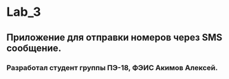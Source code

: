 # Lab_3

## Приложение для отправки номеров через SMS сообщение.

### Разработал студент группы ПЭ-18, ФЭИС Акимов Алексей.
